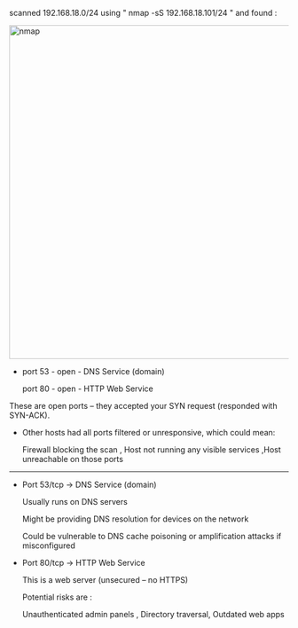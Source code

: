 

scanned 192.168.18.0/24  using " nmap -sS 192.168.18.101/24 "  and found : 


<img width="1072" height="602" alt="nmap" src="https://github.com/user-attachments/assets/1d3c4b24-55fe-4486-a0f7-c0b5b30dcb07" />

* port 53 - open -  DNS Service (domain)

  port 80 - open -  HTTP Web Service

 These are open ports – they accepted your SYN request (responded with SYN-ACK).

* Other hosts had all ports filtered or unresponsive, which could mean:

  Firewall blocking the scan , Host not running any visible services ,Host unreachable on  those ports


--------------------------

* Port 53/tcp → DNS Service (domain)  

  Usually runs on DNS servers

  Might be providing DNS resolution for devices on the network

  Could be vulnerable to DNS cache poisoning or amplification attacks if misconfigured

* Port 80/tcp → HTTP Web Service

  This is a web server (unsecured – no HTTPS)
  
  Potential risks are :

     Unauthenticated admin panels , Directory traversal, Outdated web apps

